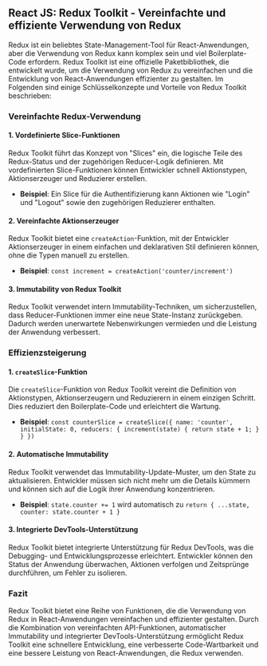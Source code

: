 ## React JS: Redux Toolkit - Vereinfachte und effiziente Verwendung von Redux

Redux ist ein beliebtes State-Management-Tool für React-Anwendungen, aber die Verwendung von Redux kann komplex sein und viel Boilerplate-Code erfordern. Redux Toolkit ist eine offizielle Paketbibliothek, die entwickelt wurde, um die Verwendung von Redux zu vereinfachen und die Entwicklung von React-Anwendungen effizienter zu gestalten. Im Folgenden sind einige Schlüsselkonzepte und Vorteile von Redux Toolkit beschrieben:

### Vereinfachte Redux-Verwendung

#### 1. Vordefinierte Slice-Funktionen

Redux Toolkit führt das Konzept von "Slices" ein, die logische Teile des Redux-Status und der zugehörigen Reducer-Logik definieren. Mit vordefinierten Slice-Funktionen können Entwickler schnell Aktionstypen, Aktionserzeuger und Reduzierer erstellen.

- **Beispiel**: Ein Slice für die Authentifizierung kann Aktionen wie "Login" und "Logout" sowie den zugehörigen Reduzierer enthalten.

#### 2. Vereinfachte Aktionserzeuger

Redux Toolkit bietet eine `createAction`-Funktion, mit der Entwickler Aktionserzeuger in einem einfachen und deklarativen Stil definieren können, ohne die Typen manuell zu erstellen.

- **Beispiel**: `const increment = createAction('counter/increment')`

#### 3. Immutability von Redux Toolkit

Redux Toolkit verwendet intern Immutability-Techniken, um sicherzustellen, dass Reducer-Funktionen immer eine neue State-Instanz zurückgeben. Dadurch werden unerwartete Nebenwirkungen vermieden und die Leistung der Anwendung verbessert.

### Effizienzsteigerung

#### 1. `createSlice`-Funktion

Die `createSlice`-Funktion von Redux Toolkit vereint die Definition von Aktionstypen, Aktionserzeugern und Reduzierern in einem einzigen Schritt. Dies reduziert den Boilerplate-Code und erleichtert die Wartung.

- **Beispiel**: `const counterSlice = createSlice({ name: 'counter', initialState: 0, reducers: { increment(state) { return state + 1; } } })`

#### 2. Automatische Immutability

Redux Toolkit verwendet das Immutability-Update-Muster, um den State zu aktualisieren. Entwickler müssen sich nicht mehr um die Details kümmern und können sich auf die Logik ihrer Anwendung konzentrieren.

- **Beispiel**: `state.counter += 1` wird automatisch zu `return { ...state, counter: state.counter + 1 }`

#### 3. Integrierte DevTools-Unterstützung

Redux Toolkit bietet integrierte Unterstützung für Redux DevTools, was die Debugging- und Entwicklungsprozesse erleichtert. Entwickler können den Status der Anwendung überwachen, Aktionen verfolgen und Zeitsprünge durchführen, um Fehler zu isolieren.

### Fazit

Redux Toolkit bietet eine Reihe von Funktionen, die die Verwendung von Redux in React-Anwendungen vereinfachen und effizienter gestalten. Durch die Kombination von vereinfachten API-Funktionen, automatischer Immutability und integrierter DevTools-Unterstützung ermöglicht Redux Toolkit eine schnellere Entwicklung, eine verbesserte Code-Wartbarkeit und eine bessere Leistung von React-Anwendungen, die Redux verwenden.
